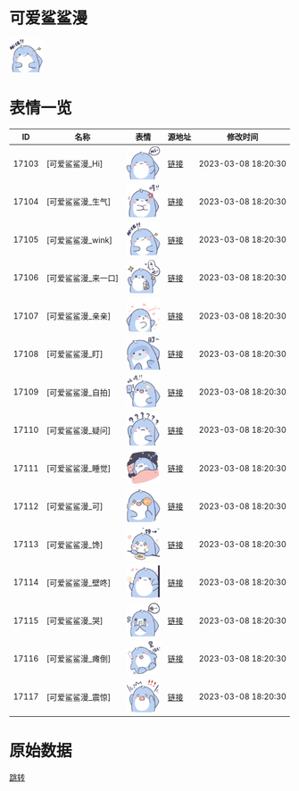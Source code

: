 # 可爱鲨鲨漫

<img src="./cover.png" height="60" alt="cover" />

# 表情一览

|ID|名称|表情|源地址|修改时间|
|----|----|----|----|----|
|17103|[可爱鲨鲨漫_Hi]|<img src="./pic/017103_%5B可爱鲨鲨漫_Hi%5D.png" height="60" alt="Hi"/>|[链接](https://i0.hdslb.com/bfs/garb/ca9c36ce94a31fb2672243c9dfada9b3e84b9524.png)|2023-03-08 18:20:30|
|17104|[可爱鲨鲨漫_生气]|<img src="./pic/017104_%5B可爱鲨鲨漫_生气%5D.png" height="60" alt="生气"/>|[链接](https://i0.hdslb.com/bfs/garb/2ca025629d074a1f02776dc640de6035f29deb9b.png)|2023-03-08 18:20:30|
|17105|[可爱鲨鲨漫_wink]|<img src="./pic/017105_%5B可爱鲨鲨漫_wink%5D.png" height="60" alt="wink"/>|[链接](https://i0.hdslb.com/bfs/garb/9961138726167d72afd6c10507fb40c1b7b3033e.png)|2023-03-08 18:20:30|
|17106|[可爱鲨鲨漫_来一口]|<img src="./pic/017106_%5B可爱鲨鲨漫_来一口%5D.png" height="60" alt="来一口"/>|[链接](https://i0.hdslb.com/bfs/garb/04f20d898d68a57d294ec5a3772edc47ea227ced.png)|2023-03-08 18:20:30|
|17107|[可爱鲨鲨漫_亲亲]|<img src="./pic/017107_%5B可爱鲨鲨漫_亲亲%5D.png" height="60" alt="亲亲"/>|[链接](https://i0.hdslb.com/bfs/garb/c974ae9ad879f25c1f1504d6e2e153b727c1e267.png)|2023-03-08 18:20:30|
|17108|[可爱鲨鲨漫_盯]|<img src="./pic/017108_%5B可爱鲨鲨漫_盯%5D.png" height="60" alt="盯"/>|[链接](https://i0.hdslb.com/bfs/garb/844c78477ada7ac94b6a5784b10e68d58ad265bf.png)|2023-03-08 18:20:30|
|17109|[可爱鲨鲨漫_自拍]|<img src="./pic/017109_%5B可爱鲨鲨漫_自拍%5D.png" height="60" alt="自拍"/>|[链接](https://i0.hdslb.com/bfs/garb/e05443199ff0ee2dbb9d084a6c9a88b186aa18c4.png)|2023-03-08 18:20:30|
|17110|[可爱鲨鲨漫_疑问]|<img src="./pic/017110_%5B可爱鲨鲨漫_疑问%5D.png" height="60" alt="疑问"/>|[链接](https://i0.hdslb.com/bfs/garb/ddd54277f0f5eee61179d4c389b7c04e0057c1da.png)|2023-03-08 18:20:30|
|17111|[可爱鲨鲨漫_睡觉]|<img src="./pic/017111_%5B可爱鲨鲨漫_睡觉%5D.png" height="60" alt="睡觉"/>|[链接](https://i0.hdslb.com/bfs/garb/5912f0b94a8f1fb3055c72d39663e4fd241cc349.png)|2023-03-08 18:20:30|
|17112|[可爱鲨鲨漫_可]|<img src="./pic/017112_%5B可爱鲨鲨漫_可%5D.png" height="60" alt="可"/>|[链接](https://i0.hdslb.com/bfs/garb/ca5be084e10e1e8acba679984ef5c46dc45d2838.png)|2023-03-08 18:20:30|
|17113|[可爱鲨鲨漫_馋]|<img src="./pic/017113_%5B可爱鲨鲨漫_馋%5D.png" height="60" alt="馋"/>|[链接](https://i0.hdslb.com/bfs/garb/1f370587b7962d4de7abf5b7352542f0bfc303bb.png)|2023-03-08 18:20:30|
|17114|[可爱鲨鲨漫_壁咚]|<img src="./pic/017114_%5B可爱鲨鲨漫_壁咚%5D.png" height="60" alt="壁咚"/>|[链接](https://i0.hdslb.com/bfs/garb/22b1987a9e0d2c001649603dfc72a520ca497e51.png)|2023-03-08 18:20:30|
|17115|[可爱鲨鲨漫_哭]|<img src="./pic/017115_%5B可爱鲨鲨漫_哭%5D.png" height="60" alt="哭"/>|[链接](https://i0.hdslb.com/bfs/garb/9201d0f683984456a107c0c4ef5688b37fbb1f98.png)|2023-03-08 18:20:30|
|17116|[可爱鲨鲨漫_瘫倒]|<img src="./pic/017116_%5B可爱鲨鲨漫_瘫倒%5D.png" height="60" alt="瘫倒"/>|[链接](https://i0.hdslb.com/bfs/garb/089084fe10f3694bddbaeca5f3bf2a87935fa92e.png)|2023-03-08 18:20:30|
|17117|[可爱鲨鲨漫_震惊]|<img src="./pic/017117_%5B可爱鲨鲨漫_震惊%5D.png" height="60" alt="震惊"/>|[链接](https://i0.hdslb.com/bfs/garb/e8f19ee04929003858829c820619446528b50e45.png)|2023-03-08 18:20:30|

# 原始数据

[跳转](./raw.json)

